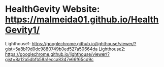 # HealthGevity Website: https://malmeida01.github.io/HealthGevity1/

Lighthouse1: 
https://googlechrome.github.io/lighthouse/viewer/?gist=5a8b19d0dc9880749b0ed527a50664da
Lighthouse2: 
https://googlechrome.github.io/lighthouse/viewer/?gist=8a12a5dbfb58a1ecca8347e66f65cd9c
